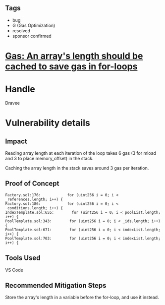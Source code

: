 ## Tags

- bug
- G (Gas Optimization)
- resolved
- sponsor confirmed

# [Gas: An array's length should be cached to save gas in for-loops](https://github.com/code-423n4/2022-01-insure-findings/issues/43) 

# Handle

Dravee


# Vulnerability details

## Impact  
Reading array length at each iteration of the loop takes 6 gas (3 for mload and 3 to place memory_offset) in the stack.  
  
Caching the array length in the stack saves around 3 gas per iteration.  
  
## Proof of Concept  
```  
Factory.sol:176:            for (uint256 i = 0; i < _references.length; i++) {
Factory.sol:186:            for (uint256 i = 0; i < _conditions.length; i++) {
IndexTemplate.sol:655:        for (uint256 i = 0; i < poolList.length; i++) {
PoolTemplate.sol:343:        for (uint256 i = 0; i < _ids.length; i++) {
PoolTemplate.sol:671:        for (uint256 i = 0; i < indexList.length; i++) {
PoolTemplate.sol:703:        for (uint256 i = 0; i < indexList.length; i++) {
```  
## Tools Used  
VS Code  
  
## Recommended Mitigation Steps  
Store the array's length in a variable before the for-loop, and use it instead.


